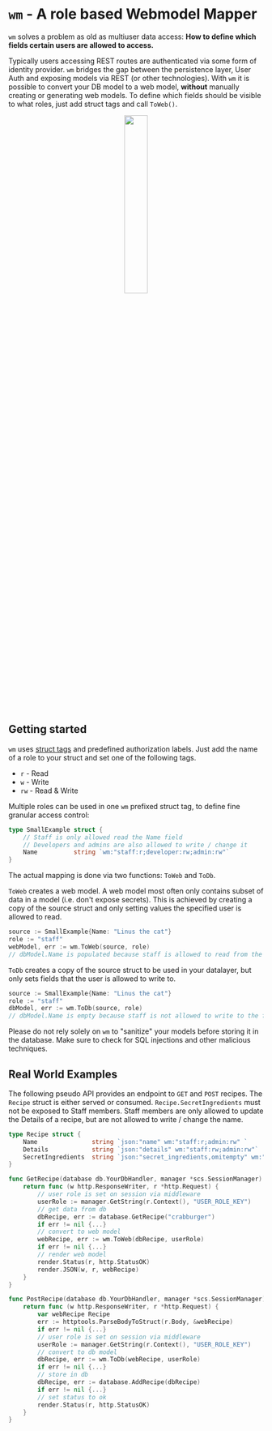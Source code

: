 # `wm` - A role based **W**ebmodel **M**apper
`wm` solves a problem as old as multiuser data access:
**How to define which fields certain users are allowed to access.**

Typically users accessing REST routes are authenticated via some form of identity provider. 
`wm` bridges the gap between the persistence layer, User Auth and exposing models via REST (or other technologies).
With `wm` it is possible to convert your DB model to a web model, **without** manually creating or generating web models.
To define which fields should be visible to what roles, just add struct tags and call `ToWeb()`.

<p align="center">
	<img src="https://dibiasi.dev/share/wm.jpg" width=30% height=30% class="center">
</p>

## Getting started
`wm` uses [struct tags](https://go.dev/ref/spec#Tag) and predefined authorization labels.
Just add the name of a role to your struct and set one of the following tags.
- `r` - Read
- `w` - Write
- `rw` - Read & Write

Multiple roles can be used in one `wm` prefixed struct tag, to define fine granular access control:
```go
type SmallExample struct {
	// Staff is only allowed read the Name field
	// Developers and admins are also allowed to write / change it
	Name          string `wm:"staff:r;developer:rw;admin:rw"`
}
```

The actual mapping is done via two functions: `ToWeb` and `ToDb`.

`ToWeb` creates a web model. A web model most often only contains subset of 
data in a model (i.e. don't expose secrets).
This is achieved by creating a copy of the source struct and
only setting values the specified user is allowed to read.

```go
source := SmallExample{Name: "Linus the cat"}
role := "staff"
webModel, err := wm.ToWeb(source, role)
// dbModel.Name is populated because staff is allowed to read from the field `Name`
```

`ToDb` creates a copy of the source struct to be used in your datalayer, but only
sets fields that the user is allowed to write to.

```go
source := SmallExample{Name: "Linus the cat"}
role := "staff"
dbModel, err := wm.ToDb(source, role)
// dbModel.Name is empty because staff is not allowed to write to the field `Name`
```

Please do not rely solely on `wm` to "sanitize" your models before storing it in the database. 
Make sure to check for SQL injections and other malicious techniques.

## Real World Examples
The following pseudo API provides an endpoint to `GET` and `POST` recipes. 
The `Recipe` struct is either served or consumed. `Recipe.SecretIngredients` must
not be exposed to Staff members. Staff members are only allowed to update the Details of 
a recipe, but are not allowed to write / change the name.

```go
type Recipe struct {
    Name               string `json:"name" wm:"staff:r;admin:rw" `
    Details            string `json:"details" wm:"staff:rw;admin:rw"`
    SecretIngredients  string `json:"secret_ingredients,omitempty" wm:"admin:rw"`
}

func GetRecipe(database db.YourDbHandler, manager *scs.SessionManager) http.HandlerFunc {
    return func (w http.ResponseWriter, r *http.Request) {
        // user role is set on session via middleware
        userRole := manager.GetString(r.Context(), "USER_ROLE_KEY")
        // get data from db
        dbRecipe, err := database.GetRecipe("crabburger")
        if err != nil {...}
        // convert to web model
        webRecipe, err := wm.ToWeb(dbRecipe, userRole)
        if err != nil {...}
        // render web model
        render.Status(r, http.StatusOK)
        render.JSON(w, r, webRecipe)
    }
}

func PostRecipe(database db.YourDbHandler, manager *scs.SessionManager) http.HandlerFunc {
    return func (w http.ResponseWriter, r *http.Request) {
        var webRecipe Recipe
        err := httptools.ParseBodyToStruct(r.Body, &webRecipe)
        if err != nil {...}
        // user role is set on session via middleware
        userRole := manager.GetString(r.Context(), "USER_ROLE_KEY")
        // convert to db model
        dbRecipe, err := wm.ToDb(webRecipe, userRole)
        if err != nil {...}
        // store in db
        dbRecipe, err := database.AddRecipe(dbRecipe)
        if err != nil {...}
        // set status to ok
        render.Status(r, http.StatusOK)
    }
}
```

